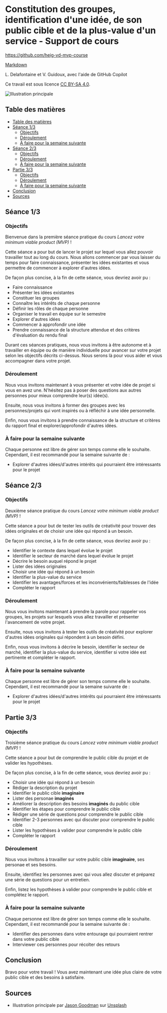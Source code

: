 # Constitution des groupes, identification d'une idée, de son public cible et de la plus-value d'un service - Support de cours

<https://github.com/heig-vd-mvp-course>

[Markdown][course-material]

L. Delafontaine et V. Guidoux, avec l'aide de GitHub Copilot

Ce travail est sous licence [CC BY-SA 4.0][license].

![Illustration principale][illustration-principale]

## Table des matières

- [Table des matières](#table-des-matières)
- [Séance 1/3](#séance-13)
  - [Objectifs](#objectifs)
  - [Déroulement](#déroulement)
  - [À faire pour la semaine suivante](#à-faire-pour-la-semaine-suivante)
- [Séance 2/3](#séance-23)
  - [Objectifs](#objectifs-1)
  - [Déroulement](#déroulement-1)
  - [À faire pour la semaine suivante](#à-faire-pour-la-semaine-suivante-1)
- [Partie 3/3](#partie-33)
  - [Objectifs](#objectifs-2)
  - [Déroulement](#déroulement-2)
  - [À faire pour la semaine suivante](#à-faire-pour-la-semaine-suivante-2)
- [Conclusion](#conclusion)
- [Sources](#sources)

## Séance 1/3

### Objectifs

Bienvenue dans la première séance pratique du cours _Lancez votre minimum viable
product (MVP)_ !

Cette séance a pour but de lancer le projet sur lequel vous allez pouvoir
travailler tout au long du cours. Nous allons commencer par vous laisser du
temps pour faire connaissance, présenter les idées existantes et vous permettre
de commencer à explorer d'autres idées.

De façon plus concise, à la fin de cette séance, vous devriez avoir pu :

- Faire connaissance
- Présenter les idées existantes
- Constituer les groupes
- Connaître les intérêts de chaque personne
- Définir les rôles de chaque personne
- Organiser le travail en équipe sur le semestre
- Explorer d'autres idées
- Commencer à approfondir une idée
- Prendre connaissance de la structure attendue et des critères d'évaluation du
  rendu final

Durant ces séances pratiques, nous vous invitons à être autonome et à travailler
en équipe ou de manière individuelle pour avancer sur votre projet selon les
objectifs décrits ci-dessus. Nous serons là pour vous aider et vous accompagner
dans votre projet.

### Déroulement

Nous vous invitons maintenant à vous présenter et votre idée de projet si vous
en avez une. N'hésitez pas à poser des questions aux autres personnes pour mieux
comprendre leur(s) idée(s).

Ensuite, nous vous invitons à former des groupes avec les personnes/projets qui
vont inspirés ou à réfléchir à une idée personnelle.

Enfin, nous vous invitons à prendre connaissance de la structure et critères du
rapport final et explorer/approfondir d'autres idées.

### À faire pour la semaine suivante

Chaque personne est libre de gérer son temps comme elle le souhaite. Cependant,
il est recommandé pour la semaine suivante de :

- Explorer d'autres idées/d'autres intérêts qui pourraient être intéressants
  pour le projet

## Séance 2/3

### Objectifs

Deuxième séance pratique du cours _Lancez votre minimum viable product (MVP)_ !

Cette séance a pour but de tester les outils de créativité pour trouver des
idées originales et de choisir une idée qui répond à un besoin.

De façon plus concise, à la fin de cette séance, vous devriez avoir pu :

- Identifier le contexte dans lequel évolue le projet
- Identifier le secteur de marché dans lequel évolue le projet
- Décrire le besoin auquel répond le projet
- Lister des idées originales
- Choisir une idée qui répond à un besoin
- Identifier la plus-value du service
- Identifier les avantages/forces et les inconvénients/faiblesses de l'idée
- Compléter le rapport

### Déroulement

Nous vous invitons maintenant à prendre la parole pour rappeler vos groupes, les
projets sur lesquels vous allez travailler et présenter l'avancement de votre
projet.

Ensuite, nous vous invitons à tester les outils de créativité pour explorer
d'autres idées originales qui répondent à un besoin défini.

Enfin, nous vous invitons à décrire le besoin, identifier le secteur de marché,
identifier la plus-value du service, identifier si votre idée est pertinente et
compléter le rapport.

### À faire pour la semaine suivante

Chaque personne est libre de gérer son temps comme elle le souhaite. Cependant,
il est recommandé pour la semaine suivante de :

- Explorer d'autres idées/d'autres intérêts qui pourraient être intéressants
  pour le projet

## Partie 3/3

### Objectifs

Troisième séance pratique du cours _Lancez votre minimum viable product (MVP)_ !

Cette séance a pour but de comprendre le public cible du projet et de valider
les hypothèses.

De façon plus concise, à la fin de cette séance, vous devriez avoir pu :

- Choisir une idée qui répond à un besoin
- Rédiger la description du projet
- Identifier le public cible **imaginaire**
- Lister des personae **imaginés**
- Améliorer la description des besoins **imaginés** du public cible
- Identifier les étapes pour comprendre le public cible
- Rédiger une série de questions pour comprendre le public cible
- Identifier 2-3 personnes avec qui discuter pour comprendre le public cible
- Lister les hypothèses à valider pour comprendre le public cible
- Compléter le rapport

### Déroulement

Nous vous invitons à travailler sur votre public cible **imaginaire**, ses
personae et ses besoins.

Ensuite, identifiez les personnes avec qui vous allez discuter et préparez une
série de questions pour un entretien.

Enfin, listez les hypothèses à valider pour comprendre le public cible et
complétez le rapport.

### À faire pour la semaine suivante

Chaque personne est libre de gérer son temps comme elle le souhaite. Cependant,
il est recommandé pour la semaine suivante de :

- Identifier des personnes dans votre entourage qui pourraient rentrer dans
  votre public cible
- Interviewer ces personnes pour récolter des retours

## Conclusion

Bravo pour votre travail ! Vous avez maintenant une idée plus claire de votre
public cible et des besoins à satisfaire.

## Sources

- Illustration principale par
  [Jason Goodman](https://unsplash.com/@jasongoodman_youxventures) sur
  [Unsplash](https://unsplash.com/photos/man-standing-behind-flat-screen-computer-monitor-bzqU01v-G54)

<!-- URLs -->

[course-material]:
	https://github.com/heig-vd-mvp-course/heig-vd-mvp-course/blob/main/02-projet-constitution-des-groupes-identification-dune-idee-de-son-public-cible-et-de-la-plus-value-dun-service/02-support-de-cours/README.md
[license]:
	https://github.com/heig-vd-mvp-course/heig-vd-mvp-course/blob/main/LICENSE.md
[illustration-principale]:
	https://images.unsplash.com/photo-1557426272-fc759fdf7a8d?fit=crop&h=720
